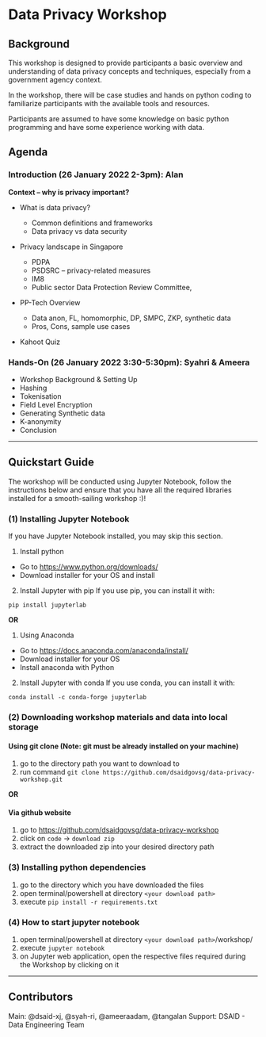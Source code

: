 # Data Privacy Workshop

## Background
This workshop is designed to provide participants a basic overview and understanding of data privacy concepts and techniques, especially from a government agency context.

In the workshop, there will be case studies and hands on python coding to familiarize participants with the available tools and resources.

Participants are assumed to have some knowledge on basic python programming and have some experience working with data.


## Agenda

### Introduction (26 January 2022 2-3pm): Alan

**Context – why is privacy important?**

* What is data privacy? 
  * Common definitions and frameworks
  * Data privacy vs data security 

* Privacy landscape in Singapore 
  * PDPA 
  * PSDSRC – privacy-related measures 
  * IM8
  * Public sector Data Protection Review Committee, 

* PP-Tech Overview 
  * Data anon, FL, homomorphic, DP, SMPC, ZKP, synthetic data
  * Pros, Cons, sample use cases 
* Kahoot Quiz

### Hands-On (26 January 2022 3:30-5:30pm): Syahri & Ameera
* Workshop Background & Setting Up
* Hashing
* Tokenisation
* Field Level Encryption
* Generating Synthetic data
* K-anonymity 
* Conclusion

---

## Quickstart Guide
The workshop will be conducted using Jupyter Notebook, follow the instructions below and ensure that you have all the required libraries installed for a smooth-sailing workshop :)!

### (1) Installing Jupyter Notebook 
If you have Jupyter Notebook installed, you may skip this section.

1. Install python
* Go to https://www.python.org/downloads/
* Download installer for your OS and install

2. Install Jupyter with pip
If you use pip, you can install it with:
```
pip install jupyterlab
```

**OR**

1. Using Anaconda
* Go to https://docs.anaconda.com/anaconda/install/
* Download installer for your OS
* Install anaconda with Python

2. Install Jupyter with conda
If you use conda, you can install it with:

```
conda install -c conda-forge jupyterlab
```

### (2) Downloading workshop materials and data into local storage

#### Using git clone (**Note**: git must be already installed on your machine)
1. go to the directory path you want to download to
2. run command `git clone https://github.com/dsaidgovsg/data-privacy-workshop.git`

**OR**

#### Via github website
1. go to https://github.com/dsaidgovsg/data-privacy-workshop
2. click on `code` -> `download zip`
3. extract the downloaded zip into your desired directory path


### (3) Installing python dependencies
1. go to the directory which you have downloaded the files
2. open terminal/powershell at directory `<your download path>`
3. execute `pip install -r requirements.txt`


### (4) How to start jupyter notebook
1. open terminal/powershell at directory `<your download path>`/workshop/
2. execute `jupyter notebook`
3. on Jupyter web application, open the respective files required during the Workshop by clicking on it

---

## Contributors
Main: @dsaid-xj, @syah-ri, @ameeraadam, @tangalan
Support: DSAID - Data Engineering Team
